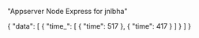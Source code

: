 "Appserver Node Express for jnlbha" 

{
    "data": [
        {
            "time_": [
                {
                    "time": 517
                },
                {
                    "time": 417
                }
            ]
        }
    ]
}
